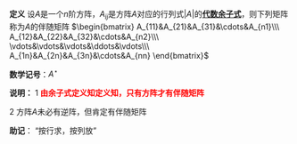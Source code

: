 **定义**
设$A$是一个$n$阶方阵，$A_{ij}$是方阵$A$对应的行列式$|A|$的<u>**代数余子式**</u>，则下列矩阵称为$A$的伴随矩阵
$\begin{bmatrix}
A_{11}&A_{21}&A_{31}&\cdots&A_{n1}\\\ 
A_{12}&A_{22}&A_{32}&\cdots&A_{n2}\\\ 
\vdots&\vdots&\vdots&\ddots&\vdots\\\ 
A_{1n}&A_{2n}&A_{3n}&\cdots&A_{nn}
\end{bmatrix}$

**数学记号**：$A^\star$

**说明：**
1 <font color=red>**由余子式定义知定义知，只有方阵才有伴随矩阵**</font>

2 方阵$A$未必有逆阵，但肯定有伴随矩阵

**助记**：
“按行求，按列放”